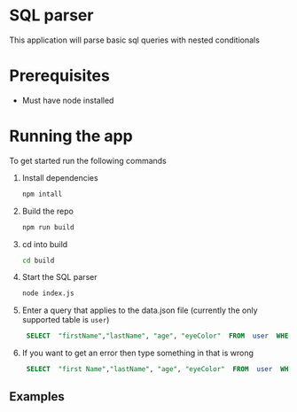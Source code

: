 # SQL parser

This application will parse basic sql queries with nested conditionals

# Prerequisites

- Must have node installed

# Running the app

To get started run the following commands

1. Install dependencies

   ```bash
   npm intall
   ```

1. Build the repo

   ```bash
   npm run build
   ```

1. cd into build

   ```bash
   cd build
   ```

1. Start the SQL parser

   ```bash
   node index.js
   ```

1. Enter a query that applies to the data.json file (currently the only supported table is `user`)

   ```sql
    SELECT  "firstName","lastName", "age", "eyeColor"  FROM  user  WHERE  ("eyeColor" = "blue" AND gender != "female") OR ("eyeColor" = "blue" AND gender != "male");
   ```

1. If you want to get an error then type something in that is wrong

   ```sql
    SELECT  "first Name","lastName", "age", "eyeColor"  FROM  user  WHERE  ("eyeColor" = "blue" AND gender != "female") OR ("eyeColor" = "blue" AND gender != "male");
   ```

## Examples

